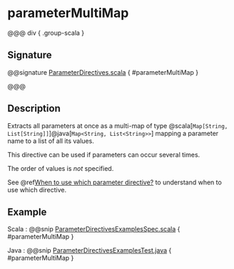 # parameterMultiMap

@@@ div { .group-scala }

## Signature

@@signature [ParameterDirectives.scala](/http/src/main/scala/akka/http/scaladsl/server/directives/ParameterDirectives.scala) { #parameterMultiMap }

@@@

## Description

Extracts all parameters at once as a multi-map of type @scala[`Map[String, List[String]]`]@java[`Map<String, List<String>>`] mapping
a parameter name to a list of all its values.

This directive can be used if parameters can occur several times.

The order of values is *not* specified.

See @ref[When to use which parameter directive?](index.md#which-parameter-directive) to understand when to use which directive.

## Example

Scala
:  @@snip [ParameterDirectivesExamplesSpec.scala](/docs/src/test/scala/docs/http/scaladsl/server/directives/ParameterDirectivesExamplesSpec.scala) { #parameterMultiMap }

Java
:  @@snip [ParameterDirectivesExamplesTest.java](/docs/src/test/java/docs/http/javadsl/server/directives/ParameterDirectivesExamplesTest.java) { #parameterMultiMap }
